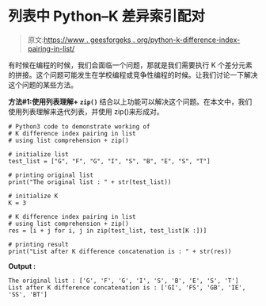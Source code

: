 # 列表中 Python–K 差异索引配对

> 原文:[https://www . geesforgeks . org/python-k-difference-index-pairing-in-list/](https://www.geeksforgeeks.org/python-k-difference-index-pairing-in-list/)

有时候在编程的时候，我们会面临一个问题，那就是我们需要执行 K 个差分元素的拼接。这个问题可能发生在学校编程或竞争性编程的时候。让我们讨论一下解决这个问题的某些方法。

**方法#1:使用列表理解+ `zip()`**
结合以上功能可以解决这个问题。在本文中，我们使用列表理解来迭代列表，并使用 zip()来形成对。

```
# Python3 code to demonstrate working of
# K difference index pairing in list
# using list comprehension + zip()

# initialize list 
test_list = ["G", "F", "G", "I", "S", "B", "E", "S", "T"]

# printing original list 
print("The original list : " + str(test_list))

# initialize K
K = 3

# K difference index pairing in list
# using list comprehension + zip()
res = [i + j for i, j in zip(test_list, test_list[K :])]

# printing result
print("List after K difference concatenation is : " + str(res))
```

**Output :**

```
The original list : ['G', 'F', 'G', 'I', 'S', 'B', 'E', 'S', 'T']
List after K difference concatenation is : ['GI', 'FS', 'GB', 'IE', 'SS', 'BT']

```
